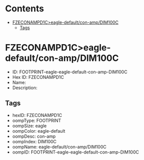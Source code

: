 



Contents
========

* [FZECONAMPD1C>eagle-default/con-amp/DIM100C](#fzeconampd1ceagle-defaultcon-ampdim100c)
	* [Tags](#tags)

# FZECONAMPD1C>eagle-default/con-amp/DIM100C

- ID: FOOTPRINT-eagle-eagle-default-con-amp-DIM100C
- Hex ID: FZECONAMPD1C
- Name: 
- Description: 

## Tags

- hexID: FZECONAMPD1C
- oompType: FOOTPRINT
- oompSize: eagle
- oompColor: eagle-default
- oompDesc: con-amp
- oompIndex: DIM100C
- oompName: eagle-default/con-amp/DIM100C
- oompID: FOOTPRINT-eagle-eagle-default-con-amp-DIM100C
